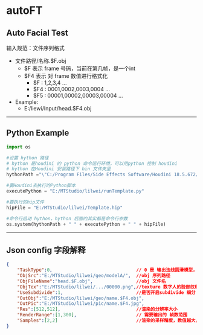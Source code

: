 # autoFT

## Auto Facial Test

输入规范：文件序列格式
 * 文件路径/名称.$F.obj
    * $F 表示 frame 号码，当前在第几帧，是一个int
    * $F4 表示 对 frame 数值进行格式化
        * $F  : 1,2,3,4 ...
        * $F4 : 0001,0002,0003,0004 ...
        * $F5 : 00001,00002,00003,00004 ...
* Example:
    * E:/liewi/Input/head.$F4.obj 

----

## Python Example

``` python
import os

#设置 hython 路径
# hython 是houdini 的 python 命令运行环境，可以用python 控制 houdini
# hython 在Houdini 安装路径下 bin 文件夹里
hythonPath ="\"C:/Program Files/Side Effects Software/Houdini 18.5.672/bin/hython.exe\""

#要Houdini去执行的Python脚本
executePython = "E:/MTStudio/lilwei/runTemplate.py"

#要执行的hip文件
hipFile = "E:/MTStudio/lilwei/Template.hip"

#命令行启动 hython，hython 后面的其实都是命令行参数
os.system(hythonPath + " " + executePython + " " + hipFile)

```

----


## Json config 字段解释


``` json
{
    "TaskType":0,                               // 0 是 输出法线圆滑模型，1 是渲染出图，2是both
    "ObjSrc":"E:/MTStudio/lilwei/geo/modelA/",  //obj 序列路径
    "ObjFileName":"head.$F.obj",                //obj 文件名
    "ObjTex":"E:/MTStudio/lilwei/.../00000.png",//texture 数字人的脸部纹理贴图
    "UseSubdivide":1,                           //是否开启subdivide 细分
    "OutObj":"E:/MTStudio/lilwei/geo/name.$F4.obj",
    "OutPic":"E:/MTStudio/lilwei/pic/name.$F4.jpg",
    "Res":[512,512],                            //渲染的分辨率大小
    "RenderRange":[1,300],                      // 需要输出的 帧数范围
    "Samples":[2,2]                             //渲染的采样精度，数值越大，噪点越少，速度越慢
}

```

